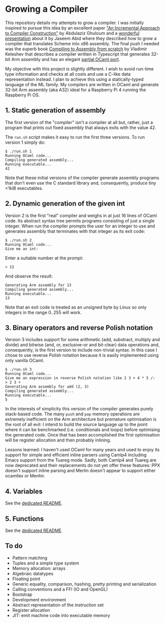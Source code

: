 # Growing a Compiler

This repository details my attempts to grow a compiler. I was initially inspired to pursue this idea by an excellent paper ["An Incremental Approach to Compiler Construction"](http://scheme2006.cs.uchicago.edu/11-ghuloum.pdf) by Abdulaziz Ghuloum and a [wonderful presentation](https://www.youtube.com/watch?v=WBWRkUuyuE0) about it by Jaseem Abid where they described how to grow a compiler that translates Scheme into x86 assembly. The final push I needed was the superb book [Compiling to Assembly from scratch](https://keleshev.com/compiling-to-assembly-from-scratch/) by Vladimir Keleshev that describes a compiler written in Typescript that generates 32-bit Arm assembly and has an elegant [partial OCaml port](https://github.com/keleshev/compiling-to-assembly-from-scratch/tree/main/contrib/ocaml).

My objective with this project is slightly different. I wish to avoid run-time type information and checks at all costs and use a C-like data representation instead. I plan to achieve this using a statically-typed language of the ML family. My compilers are written in OCaml and generate 32-bit Arm assembly (aka A32) ideal for a Raspberry Pi 4 running the Raspberry Pi OS.


## 1. Static generation of assembly

The first version of the "compiler" isn't a compiler at all but, rather, just a program that prints out fixed assembly that always exits with the value 42.

The `run.sh` script makes it easy to run the first three versions. To run version 1 simply do:

    $ ./run.sh 1
    Running OCaml code...
    Compiling generated assembly...
    Running executable...
    42

Note that these initial versions of the compiler generate assembly programs that don't even use the C standard library and, consequently, produce tiny <1kiB executables.


## 2. Dynamic generation of the given int

Version 2 is the first "real" compiler and weighs in at just 16 lines of OCaml code. Its abstract syntax tree permits programs consisting of just a single integer. When run the compiler prompts the user for an integer to use and generates assembly that terminates with that integer as its exit code:

    $ ./run.sh 2
    Running OCaml code...
    Give me an int:

Enter a suitable number at the prompt:

    > 13

And observe the result:

    Generating Arm assembly for 13
    Compiling generated assembly...
    Running executable...
    13

Note that an exit code is treated as an unsigned byte by Linux so only integers in the range 0..255 will work.


## 3. Binary operators and reverse Polish notation

Version 3 includes support for some arithmetic (add, substract, multiply and divide) and bitwise (and, or, exclusive-or and bit-clear) data operations and, consequently, is the first version to include non-trivial syntax. In this case I chose to use reverse Polish notation because it is easily implemented using only vanilla OCaml.

    $ ./run.sh 3
    Running OCaml code...
    Give me an expression in reverse Polish notation like 2 3 + 4 * 5 /:
    > 2 3 +
    Generating Arm assembly for add (2, 3)
    Compiling generated assembly...
    Running executable...
    5

In the interests of simplicity this version of the compiler generates purely stack-based code. The many `push` and `pop` memory operations are extremely inefficient on the Arm architecture but premature optimisation is the root of all evil: I intend to build the source language up to the point where it can be benchmarked (i.e. conditionals and loops) before optimising the generated code. Once that has been accomplished the first optimisation will be register allocation and then probably inlining.

Lessons learned: I haven't used OCaml for many years and used to enjoy its support for simple and efficient inline parsers using Camlp4 including Emacs support from the Tuareg mode. Sadly, both Camlp4 and Tuareg are now deprecated and their replacements do not yet offer these features: PPX doesn't support inline parsing and Merlin doesn't appear to support either ocamllex or Menhir.


## 4. Variables

See the [dedicated README](4/README.md).


## 5. Functions

See the [dedicated README](5/README.md).


## To do

* Pattern matching
* Tuples and a simple type system
* Memory allocation: arrays
* Algebraic datatypes
* Floating point
* Generic equality, comparison, hashing, pretty printing and serialization
* Calling conventions and a FFI (IO and OpenGL)
* Bootstrap
* Development environment
* Abstract representation of the instruction set
* Register allocation
* JIT: emit machine code into executable memory
